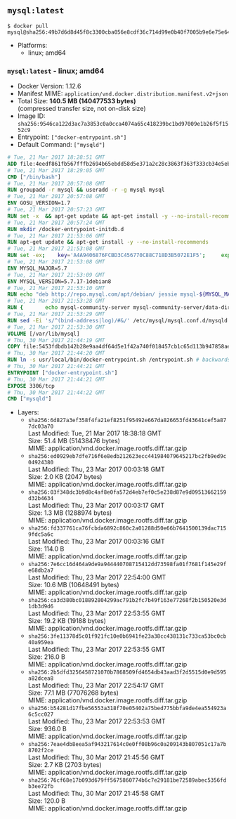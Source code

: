 ## `mysql:latest`

```console
$ docker pull mysql@sha256:49b7d6d8d45f8c3300cba056e8cdf36c714d99e0b40f7005b9e6e75e64ecdf7c
```

-	Platforms:
	-	linux; amd64

### `mysql:latest` - linux; amd64

-	Docker Version: 1.12.6
-	Manifest MIME: `application/vnd.docker.distribution.manifest.v2+json`
-	Total Size: **140.5 MB (140477533 bytes)**  
	(compressed transfer size, not on-disk size)
-	Image ID: `sha256:9546ca122d3ac7a3853c0a0cca4074a65c418239bc1bd97009e1b26f5f1552c9`
-	Entrypoint: `["docker-entrypoint.sh"]`
-	Default Command: `["mysqld"]`

```dockerfile
# Tue, 21 Mar 2017 18:28:51 GMT
ADD file:4eedf861fb567fffb2694b65ebdd58d5e371a2c28c3863f363f333cb34e5eb7b in / 
# Tue, 21 Mar 2017 18:29:05 GMT
CMD ["/bin/bash"]
# Tue, 21 Mar 2017 20:57:08 GMT
RUN groupadd -r mysql && useradd -r -g mysql mysql
# Tue, 21 Mar 2017 20:57:08 GMT
ENV GOSU_VERSION=1.7
# Tue, 21 Mar 2017 20:57:23 GMT
RUN set -x 	&& apt-get update && apt-get install -y --no-install-recommends ca-certificates wget && rm -rf /var/lib/apt/lists/* 	&& wget -O /usr/local/bin/gosu "https://github.com/tianon/gosu/releases/download/$GOSU_VERSION/gosu-$(dpkg --print-architecture)" 	&& wget -O /usr/local/bin/gosu.asc "https://github.com/tianon/gosu/releases/download/$GOSU_VERSION/gosu-$(dpkg --print-architecture).asc" 	&& export GNUPGHOME="$(mktemp -d)" 	&& gpg --keyserver ha.pool.sks-keyservers.net --recv-keys B42F6819007F00F88E364FD4036A9C25BF357DD4 	&& gpg --batch --verify /usr/local/bin/gosu.asc /usr/local/bin/gosu 	&& rm -r "$GNUPGHOME" /usr/local/bin/gosu.asc 	&& chmod +x /usr/local/bin/gosu 	&& gosu nobody true 	&& apt-get purge -y --auto-remove ca-certificates wget
# Tue, 21 Mar 2017 20:57:24 GMT
RUN mkdir /docker-entrypoint-initdb.d
# Tue, 21 Mar 2017 21:53:06 GMT
RUN apt-get update && apt-get install -y --no-install-recommends 		pwgen 		openssl 		perl 	&& rm -rf /var/lib/apt/lists/*
# Tue, 21 Mar 2017 21:53:08 GMT
RUN set -ex; 	key='A4A9406876FCBD3C456770C88C718D3B5072E1F5'; 	export GNUPGHOME="$(mktemp -d)"; 	gpg --keyserver ha.pool.sks-keyservers.net --recv-keys "$key"; 	gpg --export "$key" > /etc/apt/trusted.gpg.d/mysql.gpg; 	rm -r "$GNUPGHOME"; 	apt-key list > /dev/null
# Tue, 21 Mar 2017 21:53:08 GMT
ENV MYSQL_MAJOR=5.7
# Tue, 21 Mar 2017 21:53:09 GMT
ENV MYSQL_VERSION=5.7.17-1debian8
# Tue, 21 Mar 2017 21:53:10 GMT
RUN echo "deb http://repo.mysql.com/apt/debian/ jessie mysql-${MYSQL_MAJOR}" > /etc/apt/sources.list.d/mysql.list
# Tue, 21 Mar 2017 21:53:28 GMT
RUN { 		echo mysql-community-server mysql-community-server/data-dir select ''; 		echo mysql-community-server mysql-community-server/root-pass password ''; 		echo mysql-community-server mysql-community-server/re-root-pass password ''; 		echo mysql-community-server mysql-community-server/remove-test-db select false; 	} | debconf-set-selections 	&& apt-get update && apt-get install -y mysql-server="${MYSQL_VERSION}" && rm -rf /var/lib/apt/lists/* 	&& rm -rf /var/lib/mysql && mkdir -p /var/lib/mysql /var/run/mysqld 	&& chown -R mysql:mysql /var/lib/mysql /var/run/mysqld 	&& chmod 777 /var/run/mysqld
# Tue, 21 Mar 2017 21:53:29 GMT
RUN sed -Ei 's/^(bind-address|log)/#&/' /etc/mysql/mysql.conf.d/mysqld.cnf 	&& echo '[mysqld]\nskip-host-cache\nskip-name-resolve' > /etc/mysql/conf.d/docker.cnf
# Tue, 21 Mar 2017 21:53:30 GMT
VOLUME [/var/lib/mysql]
# Thu, 30 Mar 2017 21:44:19 GMT
COPY file:5453fdbdb142b28e9aa4df64d5e1f42a740f018457cb1c65d113b947858ae314 in /usr/local/bin/ 
# Thu, 30 Mar 2017 21:44:20 GMT
RUN ln -s usr/local/bin/docker-entrypoint.sh /entrypoint.sh # backwards compat
# Thu, 30 Mar 2017 21:44:21 GMT
ENTRYPOINT ["docker-entrypoint.sh"]
# Thu, 30 Mar 2017 21:44:21 GMT
EXPOSE 3306/tcp
# Thu, 30 Mar 2017 21:44:22 GMT
CMD ["mysqld"]
```

-	Layers:
	-	`sha256:6d827a3ef358f4fa21ef8251f95492e667da826653fd43641cef5a877dc03a70`  
		Last Modified: Tue, 21 Mar 2017 18:38:18 GMT  
		Size: 51.4 MB (51438476 bytes)  
		MIME: application/vnd.docker.image.rootfs.diff.tar.gzip
	-	`sha256:ed0929eb7dfe716f6e8edb212623ecc441984079645217bc2fb9ed9c04924380`  
		Last Modified: Thu, 23 Mar 2017 00:03:18 GMT  
		Size: 2.0 KB (2047 bytes)  
		MIME: application/vnd.docker.image.rootfs.diff.tar.gzip
	-	`sha256:03f348dc3b9d8c4af8e0fa572d4eb7ef0c5e238d87e9d09513662159d32b4634`  
		Last Modified: Thu, 23 Mar 2017 00:03:17 GMT  
		Size: 1.3 MB (1288974 bytes)  
		MIME: application/vnd.docker.image.rootfs.diff.tar.gzip
	-	`sha256:fd337761ca76fcbda6892c860c2a01288d50e66b7641500139dac7159fdc5a6c`  
		Last Modified: Thu, 23 Mar 2017 00:03:16 GMT  
		Size: 114.0 B  
		MIME: application/vnd.docker.image.rootfs.diff.tar.gzip
	-	`sha256:7e6cc16d464a9de9a944440708715412dd73598fa01f7681f145e29fe68db2a7`  
		Last Modified: Thu, 23 Mar 2017 22:54:00 GMT  
		Size: 10.6 MB (10648491 bytes)  
		MIME: application/vnd.docker.image.rootfs.diff.tar.gzip
	-	`sha256:ca3d380bc018892804299ac791b2fc7b49f163e77268f2b150520e3d1db3d9d6`  
		Last Modified: Thu, 23 Mar 2017 22:53:55 GMT  
		Size: 19.2 KB (19188 bytes)  
		MIME: application/vnd.docker.image.rootfs.diff.tar.gzip
	-	`sha256:3fe11378d5c01f921fc10e0b6941fe23a38cc438131c733ca53bc0cb40a959ea`  
		Last Modified: Thu, 23 Mar 2017 22:53:55 GMT  
		Size: 216.0 B  
		MIME: application/vnd.docker.image.rootfs.diff.tar.gzip
	-	`sha256:2b5dfd3256458721070b7868509fd4654db43aad3f2d5515d0e9d595a82dcea8`  
		Last Modified: Thu, 23 Mar 2017 22:54:17 GMT  
		Size: 77.1 MB (77076268 bytes)  
		MIME: application/vnd.docker.image.rootfs.diff.tar.gzip
	-	`sha256:b54281d17fbe56553a318f70e05402a75bed775bbfa9de4ea554923a6c5cc027`  
		Last Modified: Thu, 23 Mar 2017 22:53:53 GMT  
		Size: 936.0 B  
		MIME: application/vnd.docker.image.rootfs.diff.tar.gzip
	-	`sha256:7eae4db8eea5af943217614c0e0ff08b96c0a209143b807051c17a7b8702f2ce`  
		Last Modified: Thu, 30 Mar 2017 21:45:56 GMT  
		Size: 2.7 KB (2703 bytes)  
		MIME: application/vnd.docker.image.rootfs.diff.tar.gzip
	-	`sha256:76cf68e17b093d679ff5675860774b6c7e29181be72589abec5356fdb3ee72fb`  
		Last Modified: Thu, 30 Mar 2017 21:45:58 GMT  
		Size: 120.0 B  
		MIME: application/vnd.docker.image.rootfs.diff.tar.gzip
